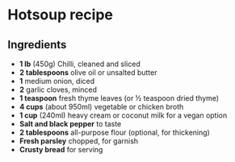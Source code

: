 
# Hotsoup recipe


## Ingredients

- **1 lb** (450g) Chilli, cleaned and sliced
- **2 tablespoons** olive oil or unsalted butter
- **1** medium onion, diced
- **2** garlic cloves, minced
- **1 teaspoon** fresh thyme leaves (or ½ teaspoon dried thyme)
- **4 cups** (about 950ml) vegetable or chicken broth
- **1 cup** (240ml) heavy cream or coconut milk for a vegan option
- **Salt and black pepper** to taste
- **2 tablespoons** all-purpose flour (optional, for thickening)
- **Fresh parsley** chopped, for garnish
- **Crusty bread** for serving
